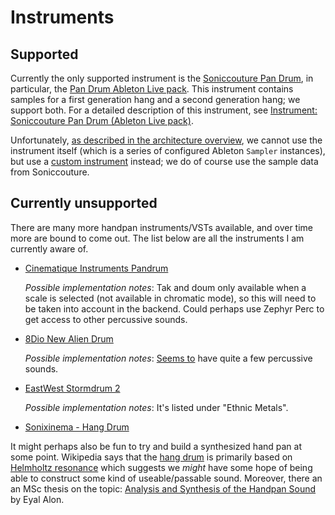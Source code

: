 # Instruments

## Supported

Currently the only supported instrument is the
[Soniccouture Pan Drum](https://www.soniccouture.com/en/products/35-rare-and-unique/g29-pan-drums/),
in particular, the
[Pan Drum Ableton Live pack](https://www.ableton.com/en/packs/pan-drum/#?).
This instrument contains samples for a first generation hang and a second
generation hang; we support both. For a detailed description of this instrument,
see
[Instrument: Soniccouture Pan Drum (Ableton Live pack)](/docs/backend/soniccouture/Overview.md).

Unfortunately,
[as described in the architecture overview](/docs/Architecture.md#instrument),
we cannot use the instrument itself (which is a series of configured Ableton
`Sampler` instances), but use a
[custom instrument](/docs/instrument/Soniccouture.md) instead; we do of course
use the sample data from Soniccouture.

## Currently unsupported

There are many more handpan instruments/VSTs available, and over time more
are bound to come out. The list below are all the instruments I am
currently aware of.

* [Cinematique Instruments Pandrum](https://www.cinematique-instruments.com/pages_instr/inst_pandrum.php)

  _Possible implementation notes_:
  Tak and doum only available when a scale is selected (not available in
  chromatic mode), so this will need to be taken into account in the backend.
  Could perhaps use Zephyr Perc to get access to other percussive sounds.

* [8Dio New Alien Drum](https://8dio.com/instrument/alien-drum/)

  _Possible implementation notes_:
  [Seems to](https://www.youtube.com/watch?v=_D2lhwtXbUQ)
  have quite a few percussive sounds.

* [EastWest Stormdrum 2](http://www.soundsonline.com/sd2)

  _Possible implementation notes_:
  It's listed under "Ethnic Metals".

* [Sonixinema - Hang Drum](https://www.sonixinema.com/products/hang-drum)

It might perhaps also be fun to try and build a synthesized hand pan at some
point. Wikipedia says that the
[hang drum](https://en.wikipedia.org/wiki/Hang_(instrument))
is primarily based on
[Helmholtz resonance](https://en.wikipedia.org/wiki/Helmholtz_resonance)
which suggests we _might_ have some hope of being able to construct some kind of
useable/passable sound. Moreover, there an an MSc thesis on the topic:
[Analysis and Synthesis of the Handpan Sound](http://etheses.whiterose.ac.uk/12260/1/EyalMSc.pdf)
by Eyal Alon.
